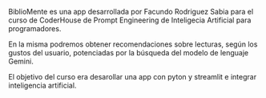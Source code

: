 BiblioMente es una app desarrollada por Facundo Rodriguez Sabia para el curso de CoderHouse de Prompt Engineering de Inteligecia Artificial para programadores.

En la misma podremos obtener recomendaciones sobre lecturas, según los gustos del usuario, potenciadas por la búsqueda del modelo de lenguaje Gemini.

El objetivo del curso era desarollar una app con pyton y streamlit e integrar inteligencia artificial. 
